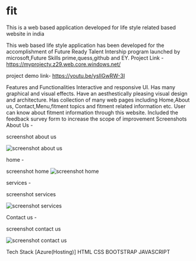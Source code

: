 # fit
This is a web based application developed for life style related based website in india

This web based life style application has been developed for the accomplishment of Future Ready Talent Intership program launched by microsoft,Future Skills prime,quess,github and EY.
Project Link - https://myprojecty.z29.web.core.windows.net/

project demo link- https://youtu.be/ysIlGwRW-3I

Features and Functionalities
Interactive and responsive UI.
Has many graphical and visual effects.
Have an aesthestically pleasing visual design and architecture.
Has collection of many web pages including Home,About us, Contact,Menu,fitment topics and fitment related information etc.
User can know about fitment information through this website.
Included the feedback survey form to increase the scope of improvement
Screenshots
About Us -


screenshot about us

![screenshot about us](https://github.com/Satyashivani05/fit/assets/113779694/4c8f0ad7-239e-4547-9ec5-e7c696857cdc)


home -


screenshot home
![screenshot home](https://github.com/Satyashivani05/fit/assets/113779694/790be0b0-e41d-4246-8f9a-b947fc8fac3d)



services -

screenshot services

![screenshot services](https://github.com/Satyashivani05/fit/assets/113779694/04807fd1-8378-4b3b-8142-552b2237d256)


Contact us -


screenshot contact us


![screenshot contact us](https://github.com/Satyashivani05/fit/assets/113779694/4855fc7f-56e4-4ee1-af74-61cf372911bd)



Tech Stack
[Azure(Hosting)]
HTML
CSS
BOOTSTRAP
JAVASCRIPT
